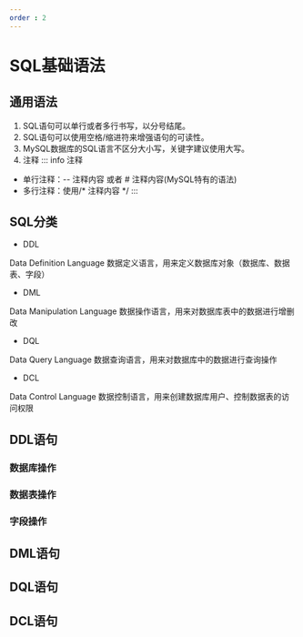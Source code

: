 ```yaml
---
order : 2
---
```


# SQL基础语法
## 通用语法

1. SQL语句可以单行或者多行书写，以分号结尾。
2. SQL语句可以使用空格/缩进符来增强语句的可读性。
3. MySQL数据库的SQL语言不区分大小写，关键字建议使用大写。
4. 注释
::: info 注释
- 单行注释：-- 注释内容 或者 # 注释内容(MySQL特有的语法)
- 多行注释：使用/* 注释内容 */
:::
## SQL分类

- DDL

Data Definition Language 数据定义语言，用来定义数据库对象（数据库、数据表、字段）

- DML

Data Manipulation Language 数据操作语言，用来对数据库表中的数据进行增删改

- DQL

Data Query Language 数据查询语言，用来对数据库中的数据进行查询操作

- DCL

Data Control Language 数据控制语言，用来创建数据库用户、控制数据表的访问权限

## DDL语句

### 数据库操作

### 数据表操作

### 字段操作

## DML语句


## DQL语句


## DCL语句
